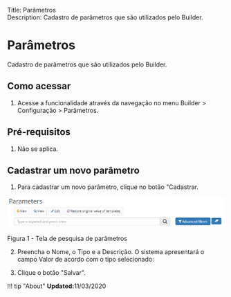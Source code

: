 Title: Parâmetros   
Description: Cadastro de parâmetros que são utilizados pelo Builder.    

# Parâmetros  

Cadastro de parâmetros que são utilizados pelo Builder.

## Como acessar 

1.	Acesse a funcionalidade através da navegação no menu Builder > Configuração > Parâmetros.  

## Pré-requisitos  

1. Não se aplica.    

## Cadastrar um novo parâmetro

1.	Para cadastrar um novo parâmetro, clique no botão "Cadastrar.

![Screenshot](images/Parameters-search.png)

Figura 1 - Tela de pesquisa de parâmetros    

2.	Preencha o Nome, o Tipo e a Descrição. O sistema apresentará o campo Valor de acordo com o tipo selecionado:

3.	Clique o botão "Salvar”.


!!! tip "About"
    <b>Updated:</b>11/03/2020
